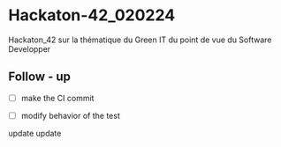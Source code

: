 # Hackaton-42_020224
Hackaton_42 sur la thématique du Green IT du point de vue du Software Developper

## Follow - up
- [ ] make the CI commit 
- [ ] modify behavior of the test 


update
update

